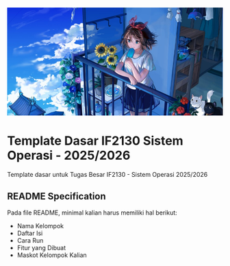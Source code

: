 ![Credit: 朧月](mascot.jpg)

# Template Dasar IF2130 Sistem Operasi - 2025/2026
Template dasar untuk Tugas Besar IF2130 - Sistem Operasi 2025/2026

## README Specification

Pada file README, minimal kalian harus memiliki hal berikut:

- Nama Kelompok
- Daftar Isi
- Cara Run
- Fitur yang Dibuat
- Maskot Kelompok Kalian
